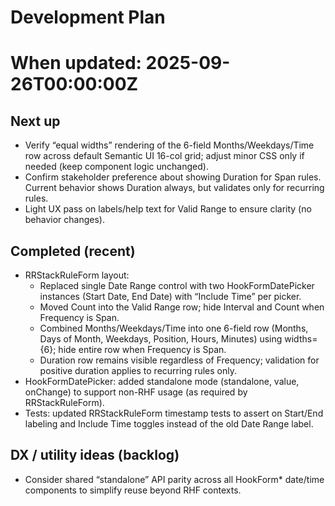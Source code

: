 # Development Plan
#
# When updated: 2025-09-26T00:00:00Z

## Next up

- Verify “equal widths” rendering of the 6-field Months/Weekdays/Time
  row across default Semantic UI 16-col grid; adjust minor CSS only if
  needed (keep component logic unchanged).
- Confirm stakeholder preference about showing Duration for Span rules.
  Current behavior shows Duration always, but validates only for
  recurring rules.
- Light UX pass on labels/help text for Valid Range to ensure clarity
  (no behavior changes).

## Completed (recent)

- RRStackRuleForm layout:
  - Replaced single Date Range control with two HookFormDatePicker
    instances (Start Date, End Date) with “Include Time” per picker.
  - Moved Count into the Valid Range row; hide Interval and Count when
    Frequency is Span.
  - Combined Months/Weekdays/Time into one 6-field row (Months, Days of
    Month, Weekdays, Position, Hours, Minutes) using widths={6}; hide
    entire row when Frequency is Span.
  - Duration row remains visible regardless of Frequency; validation for
    positive duration applies to recurring rules only.
- HookFormDatePicker: added standalone mode (standalone, value,
  onChange) to support non-RHF usage (as required by RRStackRuleForm).
- Tests: updated RRStackRuleForm timestamp tests to assert on Start/End
  labeling and Include Time toggles instead of the old Date Range label.

## DX / utility ideas (backlog)

- Consider shared “standalone” API parity across all HookForm*
  date/time components to simplify reuse beyond RHF contexts.

